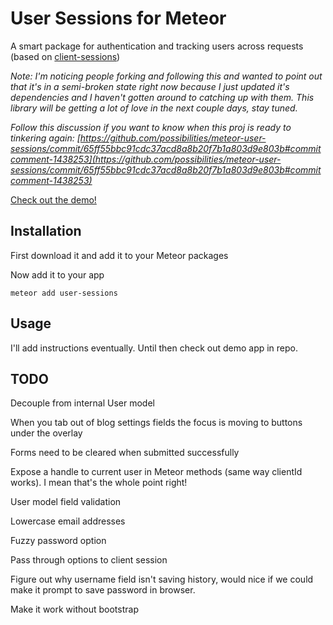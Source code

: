 # User Sessions for Meteor

A smart package for authentication and tracking users across requests (based on [client-sessions](http://client-sessions.meteor.com))

*Note: I'm noticing people forking and following this and wanted to point out that it's in a semi-broken state right now because I just updated it's dependencies and I haven't gotten around to catching up with them. This library will be getting a lot of love in the next couple days, stay tuned.*

*Follow this discussion if you want to know when this proj is ready to tinkering again: [https://github.com/possibilities/meteor-user-sessions/commit/65ff55bbc91cdc37acd8a8b20f7b1a803d9e803b#commitcomment-1438253](https://github.com/possibilities/meteor-user-sessions/commit/65ff55bbc91cdc37acd8a8b20f7b1a803d9e803b#commitcomment-1438253)*

[Check out the demo!](http://user-sessions.meteor.com/)

## Installation

First download it and add it to your Meteor packages

Now add it to your app

    meteor add user-sessions

## Usage

I'll add instructions eventually. Until then check out demo app in repo.

## TODO

Decouple from internal User model

When you tab out of blog settings fields the focus is moving to buttons under the overlay

Forms need to be cleared when submitted successfully

Expose a handle to current user in Meteor methods (same way clientId works). I mean that's the whole point right!

User model field validation

Lowercase email addresses

Fuzzy password option

Pass through options to client session

Figure out why username field isn't saving history, would nice if we could make it prompt to save password in browser.

Make it work without bootstrap
